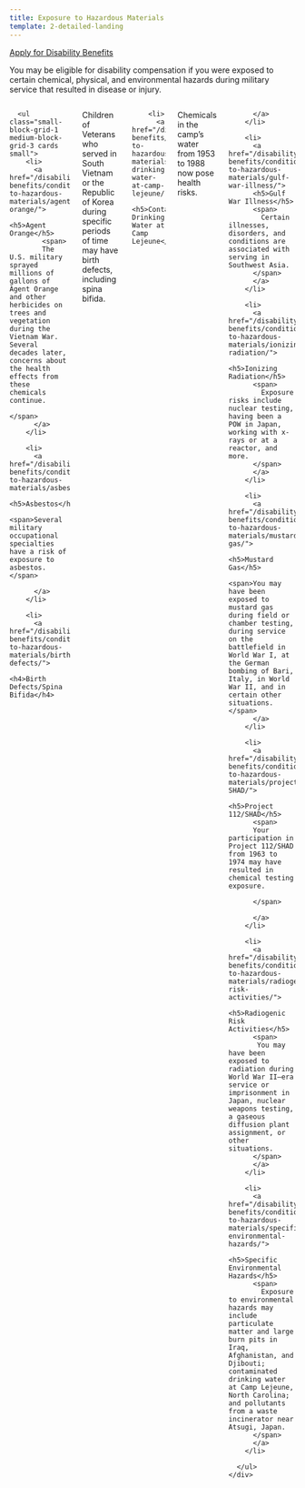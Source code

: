 ```yaml
---
title: Exposure to Hazardous Materials
template: 2-detailed-landing
---
```


<div class="main" role="main" markdown="0">

<div class="action-bar">
  <div class="row">
    <div class="small-12 columns">
      <a class="usa-button-primary va-button-primary" href="/disability-benefits/apply-for-benefits/">Apply for Disability Benefits</a>
    </div>
  </div>
</div>

<div class="section one" markdown="0">
<div class="primary" markdown="0">
<div class="row" markdown="0">
<div class="small-12 columns" markdown="1">

You may be eligible for disability compensation if you were exposed to certain chemical, physical, and environmental hazards during military service that resulted in disease or injury.

</div>
</div>
</div>

<div class="navigation">
  <div class="row">
    <div class="small-12 columns">

      <ul class="small-block-grid-1 medium-block-grid-3 cards small">
        <li>
          <a href="/disability-benefits/conditions/exposure-to-hazardous-materials/agent-orange/">
            <h5>Agent Orange</h5>
            <span>
            The U.S. military sprayed millions of gallons of Agent Orange and other herbicides on trees and vegetation during the Vietnam War. Several decades later, concerns about the health effects from these chemicals continue.
            </span>
          </a>
        </li>

        <li>
          <a href="/disability-benefits/conditions/exposure-to-hazardous-materials/asbestos/">
          <h5>Asbestos</h5>
          <span>Several military occupational specialties have a risk of exposure to asbestos.</span>

          </a>
        </li>

        <li>
          <a href="/disability-benefits/conditions/exposure-to-hazardous-materials/birth-defects/">
          <h4>Birth Defects/Spina Bifida</h4>
<span>Children of Veterans who served in South Vietnam or the Republic of Korea during specific periods of time may have birth defects, including spina bifida.</span>
          </a>
        </li>

        <li>
          <a href="/disability-benefits/conditions/exposure-to-hazardous-materials/contaminated-drinking-water-at-camp-lejeune/">
          <h5>Contaminated Drinking Water at Camp Lejeune</h5>
 <span>Chemicals in the camp’s water from 1953 to 1988 now pose health risks.</span>

          </a>
        </li>

        <li>
          <a href="/disability-benefits/conditions/exposure-to-hazardous-materials/gulf-war-illness/">
          <h5>Gulf War Illness</h5>
          <span>
            Certain illnesses, disorders, and conditions are associated with serving in Southwest Asia.
          </span>
          </a>
        </li>

        <li>
          <a href="/disability-benefits/conditions/exposure-to-hazardous-materials/ionizing-radiation/">
          <h5>Ionizing Radiation</h5>
          <span>
            Exposure risks include nuclear testing, having been a POW in Japan, working with x-rays or at a reactor, and more.
          </span>
          </a>
        </li>

        <li>
          <a href="/disability-benefits/conditions/exposure-to-hazardous-materials/mustard-gas/">
            <h5>Mustard Gas</h5>
            <span>You may have been exposed to mustard gas during field or chamber testing, during service on the battlefield in World War I, at the German bombing of Bari, Italy, in World War II, and in certain other situations.</span>
          </a>
        </li>

        <li>
          <a href="/disability-benefits/conditions/exposure-to-hazardous-materials/project112-SHAD/">
          <h5>Project 112/SHAD</h5>
          <span>
          Your participation in Project 112/SHAD from 1963 to 1974 may have resulted in chemical testing exposure. 

          </span>

          </a>
        </li>

        <li>
          <a href="/disability-benefits/conditions/exposure-to-hazardous-materials/radiogenic-risk-activities/">
          <h5>Radiogenic Risk Activities</h5>
          <span>
           You may have been exposed to radiation during World War II–era service or imprisonment in Japan, nuclear weapons testing, a gaseous diffusion plant assignment, or other situations.
          </span>
          </a>
        </li>

        <li>
          <a href="/disability-benefits/conditions/exposure-to-hazardous-materials/specific-environmental-hazards/">
          <h5>Specific Environmental Hazards</h5>
          <span>
            Exposure to environmental hazards may include particulate matter and large burn pits in Iraq, Afghanistan, and Djibouti; contaminated drinking water at Camp Lejeune, North Carolina; and pollutants from a waste incinerator near Atsugi, Japan.
          </span>
          </a>
        </li>

      </ul>
    </div>
  </div>
</div>

</div>

</div>
